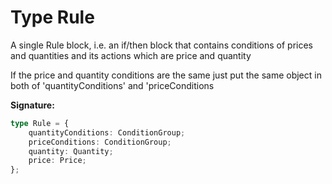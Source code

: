 
# Type Rule

A single Rule block, i.e. an if/then block that contains conditions of prices and quantities and its actions which are price and quantity

If the price and quantity conditions are the same just put the same object in both of 'quantityConditions' and 'priceConditions

<b>Signature:</b>

```typescript
type Rule = {
    quantityConditions: ConditionGroup;
    priceConditions: ConditionGroup;
    quantity: Quantity;
    price: Price;
};
```
